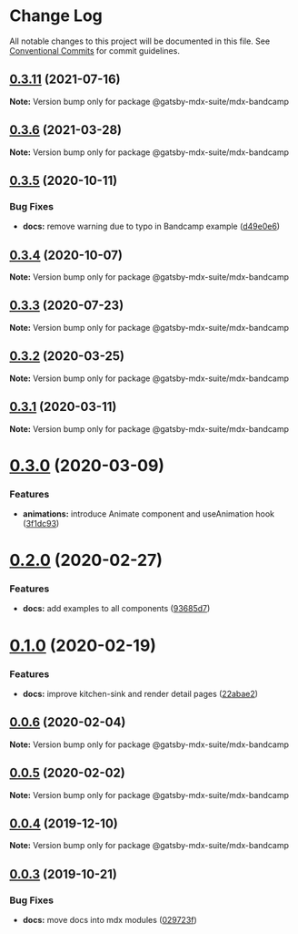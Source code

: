# Change Log

All notable changes to this project will be documented in this file.
See [Conventional Commits](https://conventionalcommits.org) for commit guidelines.

## [0.3.11](https://github.com/axe312ger/gatsby-mdx-suite/compare/@gatsby-mdx-suite/mdx-bandcamp@0.3.10...@gatsby-mdx-suite/mdx-bandcamp@0.3.11) (2021-07-16)

**Note:** Version bump only for package @gatsby-mdx-suite/mdx-bandcamp





## [0.3.6](https://github.com/axe312ger/gatsby-mdx-suite/compare/@gatsby-mdx-suite/mdx-bandcamp@0.3.5...@gatsby-mdx-suite/mdx-bandcamp@0.3.6) (2021-03-28)

**Note:** Version bump only for package @gatsby-mdx-suite/mdx-bandcamp





## [0.3.5](https://github.com/axe312ger/gatsby-mdx-suite/compare/@gatsby-mdx-suite/mdx-bandcamp@0.3.4...@gatsby-mdx-suite/mdx-bandcamp@0.3.5) (2020-10-11)


### Bug Fixes

* **docs:** remove warning due to typo in Bandcamp example ([d49e0e6](https://github.com/axe312ger/gatsby-mdx-suite/commit/d49e0e61b6e4cddb5cc74db43682d51247f106c8))





## [0.3.4](https://github.com/axe312ger/gatsby-mdx-suite/compare/@gatsby-mdx-suite/mdx-bandcamp@0.3.3...@gatsby-mdx-suite/mdx-bandcamp@0.3.4) (2020-10-07)

**Note:** Version bump only for package @gatsby-mdx-suite/mdx-bandcamp





## [0.3.3](https://github.com/axe312ger/gatsby-mdx-suite/compare/@gatsby-mdx-suite/mdx-bandcamp@0.3.2...@gatsby-mdx-suite/mdx-bandcamp@0.3.3) (2020-07-23)

**Note:** Version bump only for package @gatsby-mdx-suite/mdx-bandcamp





## [0.3.2](https://github.com/axe312ger/gatsby-suite-mdx/compare/@gatsby-mdx-suite/mdx-bandcamp@0.3.1...@gatsby-mdx-suite/mdx-bandcamp@0.3.2) (2020-03-25)

**Note:** Version bump only for package @gatsby-mdx-suite/mdx-bandcamp





## [0.3.1](https://github.com/axe312ger/gatsby-suite-mdx/compare/@gatsby-mdx-suite/mdx-bandcamp@0.3.0...@gatsby-mdx-suite/mdx-bandcamp@0.3.1) (2020-03-11)

**Note:** Version bump only for package @gatsby-mdx-suite/mdx-bandcamp





# [0.3.0](https://github.com/axe312ger/gatsby-mdx-suite/compare/@gatsby-mdx-suite/mdx-bandcamp@0.2.0...@gatsby-mdx-suite/mdx-bandcamp@0.3.0) (2020-03-09)


### Features

* **animations:** introduce Animate component and useAnimation hook ([3f1dc93](https://github.com/axe312ger/gatsby-mdx-suite/commit/3f1dc93ce4e2f57718c8f94a9f96aadc6b94014b))





# [0.2.0](https://github.com/axe312ger/gatsby-mdx-suite/compare/@gatsby-mdx-suite/mdx-bandcamp@0.1.0...@gatsby-mdx-suite/mdx-bandcamp@0.2.0) (2020-02-27)


### Features

* **docs:** add examples to all components ([93685d7](https://github.com/axe312ger/gatsby-mdx-suite/commit/93685d78039085ecf68a3d6513716e678441e1f4))





# [0.1.0](https://github.com/axe312ger/gatsby-mdx-suite/compare/@gatsby-mdx-suite/mdx-bandcamp@0.0.6...@gatsby-mdx-suite/mdx-bandcamp@0.1.0) (2020-02-19)


### Features

* **docs:** improve kitchen-sink and render detail pages ([22abae2](https://github.com/axe312ger/gatsby-mdx-suite/commit/22abae27ee2aaab5d6ead0c5957a1b27b379b223))





## [0.0.6](https://github.com/axe312ger/gatsby-mdx-suite/compare/@gatsby-mdx-suite/mdx-bandcamp@0.0.4...@gatsby-mdx-suite/mdx-bandcamp@0.0.6) (2020-02-04)

**Note:** Version bump only for package @gatsby-mdx-suite/mdx-bandcamp





## [0.0.5](https://github.com/axe312ger/gatsby-mdx-suite/compare/@gatsby-mdx-suite/mdx-bandcamp@0.0.4...@gatsby-mdx-suite/mdx-bandcamp@0.0.5) (2020-02-02)

**Note:** Version bump only for package @gatsby-mdx-suite/mdx-bandcamp





## [0.0.4](https://github.com/axe312ger/gatsby-mdx-suite/compare/@gatsby-mdx-suite/mdx-bandcamp@0.0.3...@gatsby-mdx-suite/mdx-bandcamp@0.0.4) (2019-12-10)

**Note:** Version bump only for package @gatsby-mdx-suite/mdx-bandcamp





## [0.0.3](https://github.com/axe312ger/gatsby-mdx-suite/compare/@gatsby-mdx-suite/mdx-bandcamp@0.0.2...@gatsby-mdx-suite/mdx-bandcamp@0.0.3) (2019-10-21)


### Bug Fixes

* **docs:** move docs into mdx modules ([029723f](https://github.com/axe312ger/gatsby-mdx-suite/commit/029723fbe0a1630b91ac480e419e1479459ad472))
